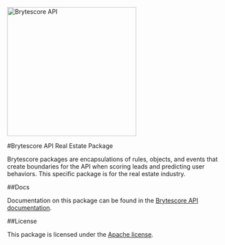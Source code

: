 <img src="http://brytecore.com/bc/products/dotcom/themes/big_data/images/brytescore-logo-@2x.png" style="width:300px" alt="Brytescore API">

#Brytescore API Real Estate Package

Brytescore packages are encapsulations of rules, objects, and events that create boundaries for the API when scoring
leads and predicting user behaviors. This specific package is for the real estate industry.

##Docs

Documentation on this package can be found in the [Brytescore API documentation](http://www.brytecore.com/docs/real-estate-package).

##License

This package is licensed under the [Apache license](LICENSE.md).



